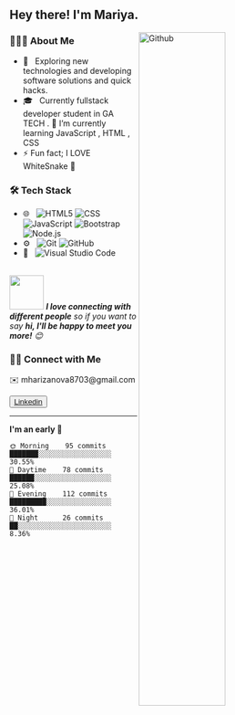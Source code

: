 

<h2> Hey there! I'm Mariya.</h2>



<img width="55%" align="right" alt="Github" src="https://raw.githubusercontent.com/onimur/.github/master/.resources/git-header.svg" />



<h3> 👩🏼‍💻 About Me </h3>

- 🤔 &nbsp; Exploring new technologies and developing software solutions and quick hacks.
- 🎓 &nbsp; Currently fullstack developer student in GA TECH .
 🌱 I’m currently learning  JavaScript , HTML , CSS 
- ⚡ Fun fact; I LOVE WhiteSnake 🎵

<h3> 🛠 Tech Stack</h3>

- 🌐 &nbsp;
  ![HTML5](https://img.shields.io/badge/-HTML5-333333?style=flat&logo=HTML5)
  ![CSS](https://img.shields.io/badge/-CSS-333333?style=flat&logo=CSS3&logoColor=1572B6)
  ![JavaScript](https://img.shields.io/badge/-JavaScript-333333?style=flat&logo=javascript)
  ![Bootstrap](https://img.shields.io/badge/-Bootstrap-333333?style=flat&logo=bootstrap&logoColor=563D7C)
  ![Node.js](https://img.shields.io/badge/-Node.js-333333?style=flat&logo=node.js)
- ⚙️ &nbsp;
  ![Git](https://img.shields.io/badge/-Git-333333?style=flat&logo=git)
  ![GitHub](https://img.shields.io/badge/-GitHub-333333?style=flat&logo=github)
- 🔧 &nbsp;
  ![Visual Studio Code](https://img.shields.io/badge/-Visual%20Studio%20Code-333333?style=flat&logo=visual-studio-code&logoColor=007ACC)


<br/>
<img src="https://media.giphy.com/media/LnQjpWaON8nhr21vNW/giphy.gif" width="60"> <em><b>I love connecting with different people</b> so if you want to say <b>hi, I'll be happy to meet you more!</b> 😊</em>

<h3> 🤝🏻 Connect with Me </h3>       
 ✉️  mharizanova8703@gmail.com
 
 <button class="btn btn-outline-warning"><a
                                href="https://www.linkedin.com/in/mariya-harizanova-a9651b219/">Linkedin</a> </button>
                       


---
<!--START_SECTION:waka-->
**I'm an early 🐤** 

```text
🌞 Morning    95 commits     ███████░░░░░░░░░░░░░░░░░░   30.55% 
🌆 Daytime    78 commits     ██████░░░░░░░░░░░░░░░░░░░   25.08% 
🌃 Evening    112 commits    █████████░░░░░░░░░░░░░░░░   36.01% 
🌙 Night      26 commits     ██░░░░░░░░░░░░░░░░░░░░░░░   8.36%



